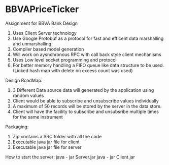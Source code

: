 # BBVAPriceTicker
Assignment for BBVA Bank
Design
1. Uses Client Server technology
2. Use Google Protobuf as a protocol for fast and efficent data marshalling and unmarshalling.
3. Compiler based model generation
4. Will work on aysnchronous RPC with call back style client mechanisms
5. Uses Low level socket programming and protocol
6. For better memory handling a FIFO queue like data structure to be used. (Linked hash map with delete on excess
count was used)

Design RoadMap:
1. 3 Different Data source data will generated by the application using random values
2. Client would be able to subscribe and unsubscribe values individually
3. A maximum of 50 records will be stored by the server in the data store.
4. Client will have the facility to subscribe and unsubsribe multiple times for the same instrument

Packaging:
 1. Zip contains a SRC folder with all the code
 2. Executable java jar file for client
 3. Executable java jar file for server

How to start the server:
java - jar Server.jar
java - jar Client.jar

